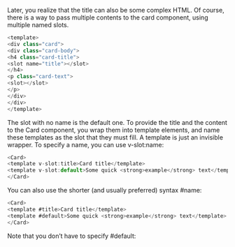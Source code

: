 Later, you realize that the title can also be some complex HTML. Of course, there is a way to pass multiple contents to the card component, using multiple named slots.

```js
<template>
<div class="card">
<div class="card-body">
<h4 class="card-title">
<slot name="title"></slot>
</h4>
<p class="card-text">
<slot></slot>
</p>
</div>
</div>
</template>
```

The slot with no name is the default one. To provide the title and the content to the Card component, you wrap them into template elements, and name these templates as the slot that they must fill. A template is just an invisible wrapper. To specify a name, you can use v-slot:name:

```js
<Card>
<template v-slot:title>Card title</template>
<template v-slot:default>Some quick <strong>example</strong> text</template>
</Card>
```

You can also use the shorter (and usually preferred) syntax #name:

```js
<Card>
<template #title>Card title</template>
<template #default>Some quick <strong>example</strong> text</template>
</Card>
```

Note that you don’t have to specify #default:

